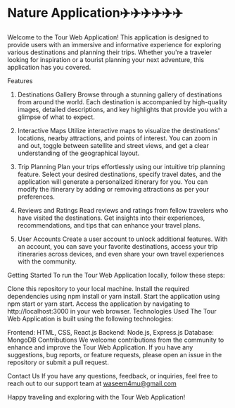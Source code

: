 # Nature Application✈️✈️✈️✈️✈️✈️

Welcome to the Tour Web Application! This application is designed to provide users with an immersive and informative experience for exploring various destinations and planning their trips. Whether you're a traveler looking for inspiration or a tourist planning your next adventure, this application has you covered.

Features
1. Destinations Gallery
Browse through a stunning gallery of destinations from around the world. Each destination is accompanied by high-quality images, detailed descriptions, and key highlights that provide you with a glimpse of what to expect.

2. Interactive Maps
Utilize interactive maps to visualize the destinations' locations, nearby attractions, and points of interest. You can zoom in and out, toggle between satellite and street views, and get a clear understanding of the geographical layout.

3. Trip Planning
Plan your trips effortlessly using our intuitive trip planning feature. Select your desired destinations, specify travel dates, and the application will generate a personalized itinerary for you. You can modify the itinerary by adding or removing attractions as per your preferences.

4. Reviews and Ratings
Read reviews and ratings from fellow travelers who have visited the destinations. Get insights into their experiences, recommendations, and tips that can enhance your travel plans.

5. User Accounts
Create a user account to unlock additional features. With an account, you can save your favorite destinations, access your trip itineraries across devices, and even share your own travel experiences with the community.

Getting Started
To run the Tour Web Application locally, follow these steps:

Clone this repository to your local machine.
Install the required dependencies using npm install or yarn install.
Start the application using npm start or yarn start.
Access the application by navigating to http://localhost:3000 in your web browser.
Technologies Used
The Tour Web Application is built using the following technologies:

Frontend: HTML, CSS, React.js
Backend: Node.js, Express.js
Database: MongoDB
Contributions
We welcome contributions from the community to enhance and improve the Tour Web Application. If you have any suggestions, bug reports, or feature requests, please open an issue in the repository or submit a pull request.

Contact Us
If you have any questions, feedback, or inquiries, feel free to reach out to our support team at waseem4mu@gmail.com

Happy traveling and exploring with the Tour Web Application!
